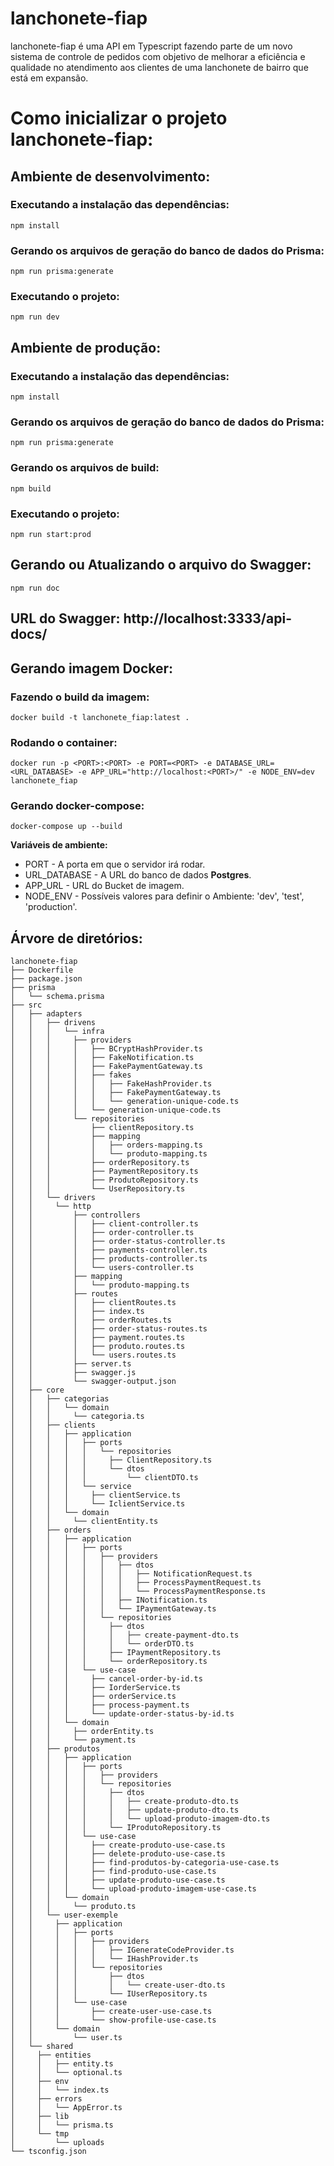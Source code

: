 # lanchonete-fiap
lanchonete-fiap é uma API em Typescript fazendo parte de um novo sistema de controle de pedidos com objetivo de melhorar a eficiência e qualidade no atendimento aos clientes de uma lanchonete de bairro que está em expansão.

# Como inicializar o projeto lanchonete-fiap:

## Ambiente de desenvolvimento:
  
  ### Executando a instalação das dependências:
    npm install
  
  ### Gerando os arquivos de geração do banco de dados do Prisma:
    npm run prisma:generate
    
  ### Executando o projeto:
    npm run dev
    
## Ambiente de produção:

  ### Executando a instalação das dependências:
    npm install
    
  ### Gerando os arquivos de geração do banco de dados do Prisma:
    npm run prisma:generate
    
  ### Gerando os arquivos de build:
    npm build
    
  ### Executando o projeto:
    npm run start:prod

## Gerando ou Atualizando o arquivo do Swagger:
    npm run doc

## URL do Swagger: http://localhost:3333/api-docs/
    
## Gerando imagem Docker:

  ### Fazendo o build da imagem:
    docker build -t lanchonete_fiap:latest .

  ### Rodando o container:
    docker run -p <PORT>:<PORT> -e PORT=<PORT> -e DATABASE_URL=<URL_DATABASE> -e APP_URL="http://localhost:<PORT>/" -e NODE_ENV=dev lanchonete_fiap

### Gerando docker-compose:
    docker-compose up --build

**Variáveis de ambiente:**
  - PORT - A porta em que o servidor irá rodar.
  -  URL_DATABASE - A URL do banco de dados **Postgres**.
  - APP_URL - URL do Bucket de imagem.
  - NODE_ENV - Possíveis valores para definir o Ambiente: 'dev', 'test', 'production'.

  ## Árvore de diretórios:
  ```
  lanchonete-fiap
  ├── Dockerfile
  ├── package.json
  ├── prisma
  │   └── schema.prisma
  ├── src
  │   ├── adapters
  │   │   ├── drivens
  │   │   │   └── infra
  │   │   │   	├── providers
  │   │   │   	│   ├── BCryptHashProvider.ts
  │   │   │   	│   ├── FakeNotification.ts
  │   │   │   	│   ├── FakePaymentGateway.ts
  │   │   │   	│   ├── fakes
  │   │   │   	│   │   ├── FakeHashProvider.ts
  │   │   │   	│   │   ├── FakePaymentGateway.ts
  │   │   │   	│   │   └── generation-unique-code.ts
  │   │   │   	│   └── generation-unique-code.ts
  │   │   │   	└── repositories
  │   │   │       	├── clientRepository.ts
  │   │   │       	├── mapping
  │   │   │       	│   ├── orders-mapping.ts
  │   │   │       	│   └── produto-mapping.ts
  │   │   │       	├── orderRepository.ts
  │   │   │       	├── PaymentRepository.ts
  │   │   │       	├── ProdutoRepository.ts
  │   │   │       	└── UserRepository.ts
  │   │   └── drivers
  │   │   	└── http
  │   │       	├── controllers
  │   │       	│   ├── client-controller.ts
  │   │       	│   ├── order-controller.ts
  │   │       	│   ├── order-status-controller.ts
  │   │       	│   ├── payments-controller.ts
  │   │       	│   ├── products-controller.ts
  │   │       	│   └── users-controller.ts
  │   │       	├── mapping
  │   │       	│   └── produto-mapping.ts
  │   │       	├── routes
  │   │       	│   ├── clientRoutes.ts
  │   │       	│   ├── index.ts
  │   │       	│   ├── orderRoutes.ts
  │   │       	│   ├── order-status-routes.ts
  │   │       	│   ├── payment.routes.ts
  │   │       	│   ├── produto.routes.ts
  │   │       	│   └── users.routes.ts
  │   │       	├── server.ts
  │   │       	├── swagger.js
  │   │       	└── swagger-output.json
  │   ├── core
  │   │   ├── categorias
  │   │   │   └── domain
  │   │   │   	└── categoria.ts
  │   │   ├── clients
  │   │   │   ├── application
  │   │   │   │   ├── ports
  │   │   │   │   │   └── repositories
  │   │   │   │   │   	├── ClientRepository.ts
  │   │   │   │   │   	└── dtos
  │   │   │   │   │       	└── clientDTO.ts
  │   │   │   │   └── service
  │   │   │   │   	├── clientService.ts
  │   │   │   │   	└── IclientService.ts
  │   │   │   └── domain
  │   │   │   	└── clientEntity.ts
  │   │   ├── orders
  │   │   │   ├── application
  │   │   │   │   ├── ports
  │   │   │   │   │   ├── providers
  │   │   │   │   │   │   ├── dtos
  │   │   │   │   │   │   │   ├── NotificationRequest.ts
  │   │   │   │   │   │   │   ├── ProcessPaymentRequest.ts
  │   │   │   │   │   │   │   └── ProcessPaymentResponse.ts
  │   │   │   │   │   │   ├── INotification.ts
  │   │   │   │   │   │   └── IPaymentGateway.ts
  │   │   │   │   │   └── repositories
  │   │   │   │   │   	├── dtos
  │   │   │   │   │   	│   ├── create-payment-dto.ts
  │   │   │   │   │   	│   └── orderDTO.ts
  │   │   │   │   │   	├── IPaymentRepository.ts
  │   │   │   │   │   	└── orderRepository.ts
  │   │   │   │   └── use-case
  │   │   │   │   	├── cancel-order-by-id.ts
  │   │   │   │   	├── IorderService.ts
  │   │   │   │   	├── orderService.ts
  │   │   │   │   	├── process-payment.ts
  │   │   │   │   	└── update-order-status-by-id.ts
  │   │   │   └── domain
  │   │   │   	├── orderEntity.ts
  │   │   │   	└── payment.ts
  │   │   ├── produtos
  │   │   │   ├── application
  │   │   │   │   ├── ports
  │   │   │   │   │   ├── providers
  │   │   │   │   │   └── repositories
  │   │   │   │   │   	├── dtos
  │   │   │   │   │   	│   ├── create-produto-dto.ts
  │   │   │   │   │   	│   ├── update-produto-dto.ts
  │   │   │   │   │   	│   └── upload-produto-imagem-dto.ts
  │   │   │   │   │   	└── IProdutoRepository.ts
  │   │   │   │   └── use-case
  │   │   │   │   	├── create-produto-use-case.ts
  │   │   │   │   	├── delete-produto-use-case.ts
  │   │   │   │   	├── find-produtos-by-categoria-use-case.ts
  │   │   │   │   	├── find-produto-use-case.ts
  │   │   │   │   	├── update-produto-use-case.ts
  │   │   │   │   	└── upload-produto-imagem-use-case.ts
  │   │   │   └── domain
  │   │   │   	└── produto.ts
  │   │   └── user-exemple
  │   │   	├── application
  │   │   	│   ├── ports
  │   │   	│   │   ├── providers
  │   │   	│   │   │   ├── IGenerateCodeProvider.ts
  │   │   	│   │   │   └── IHashProvider.ts
  │   │   	│   │   └── repositories
  │   │   	│   │   	├── dtos
  │   │   	│   │   	│   └── create-user-dto.ts
  │   │   	│   │   	└── IUserRepository.ts
  │   │   	│   └── use-case
  │   │   	│   	├── create-user-use-case.ts
  │   │   	│   	└── show-profile-use-case.ts
  │   │   	└── domain
  │   │       	└── user.ts
  │   └── shared
  │   	├── entities
  │   	│   ├── entity.ts
  │   	│   └── optional.ts
  │   	├── env
  │   	│   └── index.ts
  │   	├── errors
  │   	│   └── AppError.ts
  │   	├── lib
  │   	│   └── prisma.ts
  │   	└── tmp
  │       	└── uploads
  └── tsconfig.json
  ```

    
    
      
    

  

  


    
    
    
